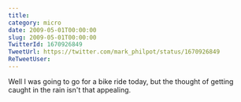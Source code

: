 ```yaml
---
title: 
category: micro
date: 2009-05-01T00:00:00
slug: 2009-05-01T00:00:00
TwitterId: 1670926849
TweetUrl: https://twitter.com/mark_philpot/status/1670926849
ReTweetUser: 
---
```


Well I was going to go for a bike ride today, but the thought of getting caught in the rain isn't that appealing.